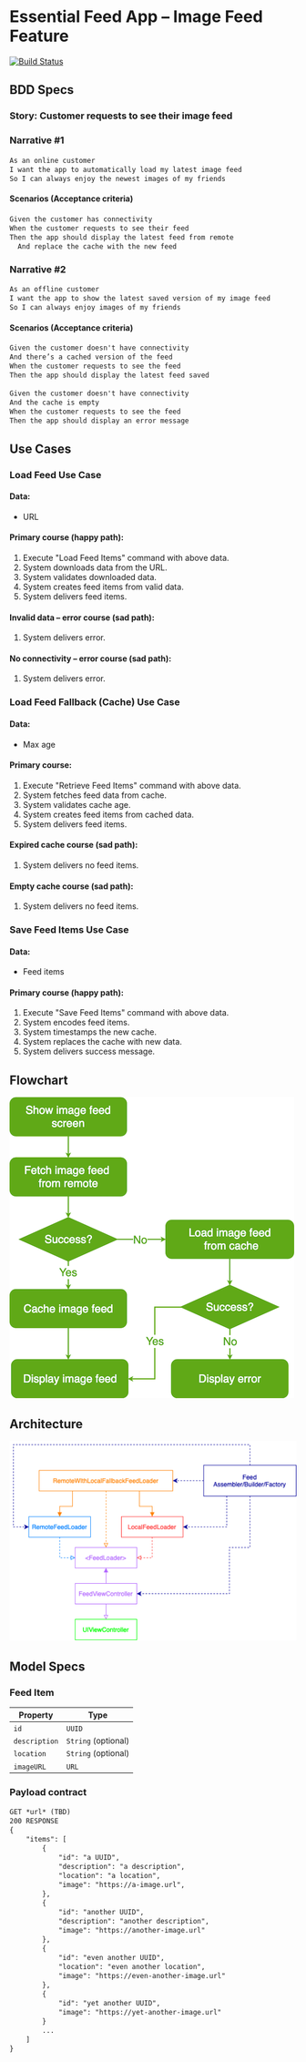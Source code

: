 # Essential Feed App – Image Feed Feature
[![Build Status](https://travis-ci.com/essentialdevelopercom/essential-feed-case-study.svg?branch=master)](https://travis-ci.com/essentialdevelopercom/essential-feed-case-study)
## BDD Specs
### Story: Customer requests to see their image feed

 ### Narrative #1

 ```
 As an online customer
 I want the app to automatically load my latest image feed
 So I can always enjoy the newest images of my friends
 ```

 #### Scenarios (Acceptance criteria)

 ```
 Given the customer has connectivity
 When the customer requests to see their feed
 Then the app should display the latest feed from remote
   And replace the cache with the new feed
 ```

 ### Narrative #2

 ```
 As an offline customer
 I want the app to show the latest saved version of my image feed
 So I can always enjoy images of my friends
 ```

 #### Scenarios (Acceptance criteria)

 ```
 Given the customer doesn't have connectivity
 And there’s a cached version of the feed
 When the customer requests to see the feed
 Then the app should display the latest feed saved

 Given the customer doesn't have connectivity
 And the cache is empty
 When the customer requests to see the feed
 Then the app should display an error message
 ```

 ## Use Cases

 ### Load Feed Use Case

 #### Data:
 - URL
#### Primary course (happy path):
1. Execute "Load Feed Items" command with above data.
2. System downloads data from the URL.
3. System validates downloaded data.
4. System creates feed items from valid data.
 5. System delivers feed items.

 #### Invalid data – error course (sad path):
 1. System delivers error.

 #### No connectivity – error course (sad path):
 1. System delivers error.

 ### Load Feed Fallback (Cache) Use Case

 #### Data:
 - Max age

 #### Primary course:
 1. Execute "Retrieve Feed Items" command with above data.
 2. System fetches feed data from cache.
 3. System validates cache age.
 4. System creates feed items from cached data.
 5. System delivers feed items.

 #### Expired cache course (sad path): 
 1. System delivers no feed items.

 #### Empty cache course (sad path): 
 1. System delivers no feed items.


 ### Save Feed Items Use Case

 #### Data:
 - Feed items

 #### Primary course (happy path):
 1. Execute "Save Feed Items" command with above data.
 2. System encodes feed items.
 3. System timestamps the new cache.
 4. System replaces the cache with new data.
 5. System delivers success message.

 ## Flowchart

![Feed Loading Feature](feed_flowchart.png)
## Architecture
![Feed Loading Feature](feed_architecture.png)
## Model Specs
### Feed Item
| Property      | Type                |
|---------------|---------------------|
| `id`          | `UUID`              |
| `description` | `String` (optional) |
| `location`    | `String` (optional) |
| `imageURL`    | `URL`               |
### Payload contract
```
GET *url* (TBD)
200 RESPONSE
{
	"items": [
		{
			"id": "a UUID",
			"description": "a description",
			"location": "a location",
			"image": "https://a-image.url",
		},
		{
			"id": "another UUID",
			"description": "another description",
			"image": "https://another-image.url"
		},
		{
			"id": "even another UUID",
			"location": "even another location",
			"image": "https://even-another-image.url"
		},
		{
			"id": "yet another UUID",
			"image": "https://yet-another-image.url"
		}
		...
	]
}
```